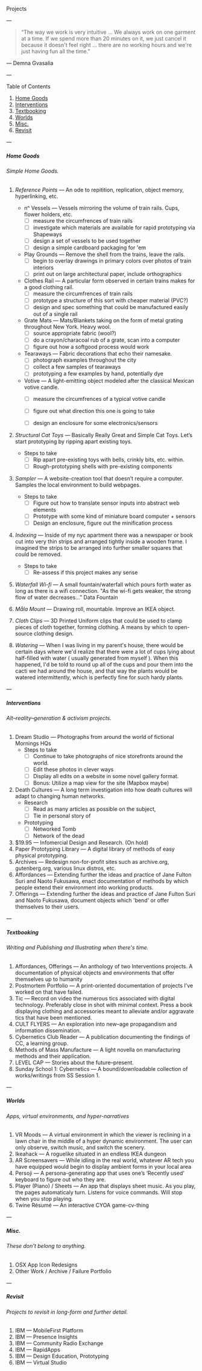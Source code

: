 Projects

—

> “The way we work is very intuitive … We always work on one garment at a time. If we spend more than 20 minutes on it, we just cancel it because it doesn't feel right … there are no working hours and we're just having fun all the time." 

— Demna Gvasalia

—

Table of Contents

1. [Home Goods](#home-goods)
2. [Interventions](#interventions)
3. [Textbooking](#textbooking)
4. [Worlds](#worlds)
5. [Misc.](#misc)
6. [Revisit](#revisit)

—

##### Home Goods
###### Simple Home Goods.

1. *Reference Points* — An ode to repitition, replication, object memory, hyperlinking, etc.
	- nⁿ Vessels — Vessels mirroring the volume of train rails. Cups, flower holders, etc.
		- [ ] measure the circumfrences of train rails
		- [ ] investigate which materials are available for rapid prototyping via Shapeways
		- [ ] design a set of vessels to be used together
		- [ ] design a simple cardboard packaging for 'em
	- Play Grounds — Remove the shell from the trains, leave the rails.
		- [ ] begin to overlay drawings in primary colors over photos of train interiors 
		- [ ] print out on large architectural paper, include orthographics
	- Clothes Rail — A particular form observed in certain trains makes for a good clothing rail.
	 	- [ ] measure the circumfrences of train rails
	 	- [ ] prototype a structure of this sort with cheaper material (PVC?)
	 	- [ ] design and spec something that could be manufactured easily out of a single rail
	- Grate Mats — Mats/Blankets taking on the form of metal grating throughout New York. Heavy wool.
		- [ ] source appropriate fabric (wool?)
		- [ ] do a crayon/characoal rub of a grate, scan into a computer
		- [ ] figure out how a softgood process would work
	- Tearaways — Fabric decorations that echo their namesake.
		- [ ] photograph examples throughout the city
		- [ ] collect a few samples of tearaways
		- [ ] prototyping a few examples by hand, potentially dye
	- Votive — A light-emitting object modeled after the classical Mexican votive candle.
	 	- [ ] measure the circumfrences of a typical votive candle
	 	- [ ] figure out what direction this one is going to take
	 	- [ ] design an enclosure for some electronics/sensors


2. *Structural Cat Toys* — Basically Really Great and Simple Cat Toys. Let’s start prototyping by ripping apart existing toys.
	- Steps to take
		- [ ] Rip apart pre-existing toys with bells, crinkly bits, etc. within.
		- [ ] Rough-prototyping shells with pre-existing components

3. *Sampler* — A website-creation tool that doesn’t require a computer. Samples the local environment to build webpages.
	- Steps to take
		- [ ] Figure out how to translate sensor inputs into abstract web elements
		- [ ] Prototype with some kind of miniature board computer + sensors
		- [ ] Design an enclosure, figure out the minification process

4. *Indexing* — Inside of my nyc apartment there was a newspaper or book cut into very thin strips and arranged tightly inside a wooden frame. I imagined the strips to be arranged into further smaller squares that could be removed.
	- Steps to take
		- [ ] Re-assess if this project makes any sense

5. *Waterfall Wi-fi* — A small fountain/waterfall which pours forth water as long as there is a wifi connection. "As the wi-fi gets weaker, the strong flow of water decreases…” Data Fountain  

6. *Måla Mount* — Drawing roll, mountable. Improve an IKEA object.  

7. *Cloth Clips* — 3D Printed Uniform clips that could be used to clamp pieces of cloth together, forming clothing. A means by which to open-source clothing design.  

8. *Watering* — When I was living in my parent's house, there would be certain days where we'd realize that there were a lot of cups lying about half-filled with water ( usually generated from myself ). When this happened, I'd be told to round up all of the cups and pour them into the cacti we had around the house, and that way the plants would be watered intermittently, which is perfectly fine for such hardy plants.

—

##### Interventions
###### Alt–reality–generation & activism projects.

1. Dream Studio — Photographs from around the world of fictional Mornings HQs
	- Steps to take
		- [ ] Continue to take photographs of nice storefronts around the world.
		- [ ] Edit these photos in clever ways
		- [ ] Display all edits on a website in some novel gallery format.
		- [ ] Bonus: Utilize a map view for the site (Mapbox maybe)

2. Death Cultures — A long term investigation into how death cultures will adapt to changing human networks.
	- Research
		- [ ] Read as many articles as possible on the subject, 
		- [ ] Tie in personal story of 
	- Prototyping
		- [ ] Networked Tomb
		- [ ] Network of the dead 

3. $19.95 — Infomercial Design and Research. (On hold)
4. Paper Prototyping Library — A digital library of methods of easy physical prototyping.
5. Archives — Redesign non-for-profit sites such as archive.org, gutenberg.org, various linux distros, etc.
6. Affordances — Extending further the ideas and practice of Jane Fulton Suri and Naoto Fukusawa, enact documentation of methods by which people extend their environment into working products.
7. Offerings — Extending further the ideas and practice of Jane Fulton Suri and Naoto Fukusawa, document objects which 'bend' or offer themselves to their users.


—

##### Textbooking
###### Writing and Publishing and Illustrating when there's time.

1. Affordances, Offerings — An anthology of two Interventions projects. A documentation of physical objects and envvironments that offer themselves up to humanity
2. Postmortem Portfolio — A print-oriented documentation of projects I’ve worked on that have failed.
3. Tic — Record on video the numerous tics associated with digital technology. Preferably close in shot with minimal context. Press a book displaying clothing and accessories meant to alleviate and/or aggravate tics that have been mentioned.
4. CULT FLYERS — An exploration into new–age propagandism and information dissemination.
5. Cybernetics Club Reader — A publication documenting the findings of CC, a learning group.
6. Methods of Mass Manufacture — A light novella on manufacturing methods and their application.
7. LEVEL CAP — Stories about the future–present.
8. Sunday School 1: Cybernetics — A bound/downloadable collection of works/writings from SS Session 1.

—

##### Worlds
###### Apps, virtual environments, and hyper-narratives

1. VR Moods — A virtual environment in which the viewer is reclining in a lawn chair in the middle of a hyper dynamic environment. The user can only observe, switch music, and switch the scenery.
2. Ikeahack — A roguelike situated in an endless IKEA dungeon
3. AR Screensavers — While idling in the real world, whatever AR tech you have equipped would begin to display ambient forms in your local area
4. Persoji — A persona-generating app that uses one’s ‘Recently used’ keyboard to figure out who they are.
5. Player (Piano) / Sheets — An app that displays sheet music. As you play, the pages automaticaly turn. Listens for voice commands. Will stop when you stop playing.
6. Twine Résumé — An interactive CYOA game-cv-thing

—

##### Misc.
###### These don't belong to anything.

1. OSX App Icon Redesigns
2. Other Work / Archive / Failure Portfolio

—

##### Revisit
###### Projects to revisit in long-form and further detail.

1. IBM — MobileFirst Platform
2. IBM — Presence Insights
3. IBM — Community Radio Exchange
4. IBM — RapidApps
5. IBM — Design Education, Prototyping
6. IBM — Virtual Studio
